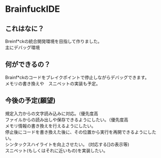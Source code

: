 # BrainfuckIDE
## これはなに？
Breinf\*ckの統合開発環境を目指して作りました。  
主にデバッグ環境

## 何ができるの？
Brainf\*ckのコードをブレイクポイントで停止しながらデバッグできます。  
メモリの書き換えや　スニペットの実装も予定。  

## 今後の予定(願望)
規定入力からの文字読み込みに対応。（優先度高  
ファイルからの読み出しや保存できるようにしたい。（優先度高  
メモリ情報の書き換えを行えるようにしたい。  
停止後にコードを書き換えた後に、その位置から実行を再開できるようにしたい。   
シンタックスハイライトを向上させたい。 (対応する[]の表示等)  
スニペット(もしくはそれに近いもの)を実装したい。   


